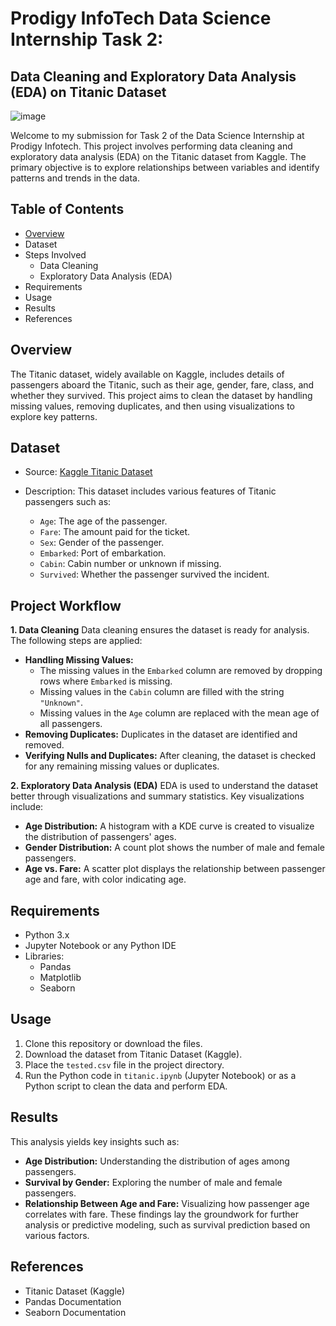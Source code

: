 # Prodigy InfoTech Data Science Internship Task 2:
## Data Cleaning and Exploratory Data Analysis (EDA) on Titanic Dataset
![image](https://github.com/user-attachments/assets/f0b30916-d5c6-4a2f-81bf-e3541df51ce9)


Welcome to my submission for Task 2 of the Data Science Internship at Prodigy Infotech. This project involves performing data cleaning and exploratory data analysis (EDA) on the Titanic dataset from Kaggle. The primary objective is to explore relationships between variables and identify patterns and trends in the data.

## Table of Contents
- [Overview](https://github.com/Priyanxxhiiii/PRODIGY_DS_02/blob/main/README.md#overview)
- Dataset
- Steps Involved
   - Data Cleaning
   - Exploratory Data Analysis (EDA)
- Requirements
- Usage
- Results
- References

## Overview
The Titanic dataset, widely available on Kaggle, includes details of passengers aboard the Titanic, such as their age, gender, fare, class, and whether they survived. This project aims to clean the dataset by handling missing values, removing duplicates, and then using visualizations to explore key patterns.

## Dataset
- Source: [Kaggle Titanic Dataset](https://www.kaggle.com/datasets/brendan45774/test-file?select=tested.csv)
- Description: This dataset includes various features of Titanic passengers such as:
  
   - `Age`: The age of the passenger.
   - `Fare`: The amount paid for the ticket.
   - `Sex`: Gender of the passenger.
   - `Embarked`: Port of embarkation.
   - `Cabin`: Cabin number or unknown if missing.
   - `Survived`: Whether the passenger survived the incident.

## Project Workflow
**1. Data Cleaning**
Data cleaning ensures the dataset is ready for analysis. The following steps are applied:

- **Handling Missing Values:**
   - The missing values in the `Embarked` column are removed by dropping rows where `Embarked` is missing.
   - Missing values in the `Cabin` column are filled with the string `"Unknown"`.
   - Missing values in the `Age` column are replaced with the mean age of all passengers.
- **Removing Duplicates:** Duplicates in the dataset are identified and removed.
- **Verifying Nulls and Duplicates:** After cleaning, the dataset is checked for any remaining missing values or duplicates.

**2. Exploratory Data Analysis (EDA)**
EDA is used to understand the dataset better through visualizations and summary statistics. Key visualizations include:

- **Age Distribution:** A histogram with a KDE curve is created to visualize the distribution of passengers' ages.
- **Gender Distribution:** A count plot shows the number of male and female passengers.
- **Age vs. Fare:** A scatter plot displays the relationship between passenger age and fare, with color indicating age.

## Requirements
- Python 3.x
- Jupyter Notebook or any Python IDE
- Libraries:
   - Pandas
   - Matplotlib
   - Seaborn

## Usage
1. Clone this repository or download the files.
2. Download the dataset from Titanic Dataset (Kaggle).
3. Place the `tested.csv` file in the project directory.
4. Run the Python code in `titanic.ipynb` (Jupyter Notebook) or as a Python script to clean the data and perform EDA.

## Results
This analysis yields key insights such as:
- **Age Distribution:** Understanding the distribution of ages among passengers.
- **Survival by Gender:** Exploring the number of male and female passengers.
- **Relationship Between Age and Fare:** Visualizing how passenger age correlates with fare.
These findings lay the groundwork for further analysis or predictive modeling, such as survival prediction based on various factors.

## References
- Titanic Dataset (Kaggle)
- Pandas Documentation
- Seaborn Documentation

